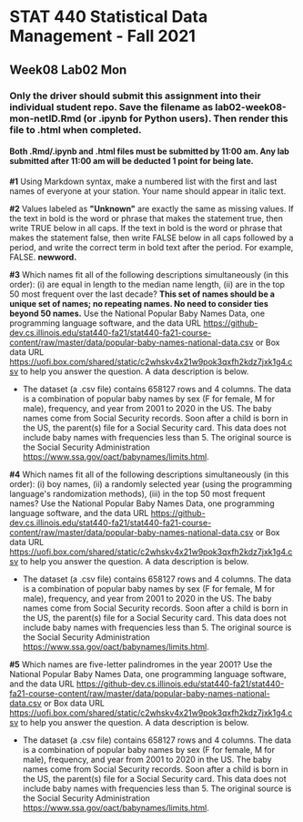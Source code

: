 # STAT 440 Statistical Data Management - Fall 2021
## Week08 Lab02 Mon
### Only the driver should submit this assignment into their individual student repo. Save the filename as lab02-week08-mon-netID.Rmd (or .ipynb for Python users). Then render this file to .html when completed. 
#### Both .Rmd/.ipynb and .html files must be submitted by 11:00 am. Any lab submitted after 11:00 am will be deducted 1 point for being late.

**#1** Using Markdown syntax, make a numbered list with the first and last names of everyone at your station. Your name should appear in italic text.

**#2** Values labeled as **"Unknown"** are exactly the same as missing values. If the text in bold is the word or phrase that makes the statement true, then write TRUE below in all caps. If the text in bold is the word or phrase that makes the statement false, then write FALSE below in all caps followed by a period, and write the correct term in bold text after the period. For example, FALSE. **newword.** 

**#3** Which names fit all of the following descriptions simultaneously (in this order): (i) are equal in length to the median name length, (ii) are in the top 50 most frequent over the last decade? **This set of names should be a unique set of names; no repeating names. No need to consider ties beyond 50 names.** Use the National Popular Baby Names Data, one programming language software, and the data URL https://github-dev.cs.illinois.edu/stat440-fa21/stat440-fa21-course-content/raw/master/data/popular-baby-names-national-data.csv or Box data URL https://uofi.box.com/shared/static/c2whskv4x21w9pok3qxfh2kdz7jxk1g4.csv to help you answer the question. A data description is below.

  - The dataset (a .csv file) contains 658127 rows and 4 columns. The data is a combination of popular baby names by sex (F for female, M for male), frequency, and year from 2001 to 2020 in the US. The baby names come from Social Security records. Soon after a child is born in the US, the parent(s) file for a Social Security card. This data does not include baby names with frequencies less than 5. The original source is the Social Security Administration https://www.ssa.gov/oact/babynames/limits.html.

**#4** Which names fit all of the following descriptions simultaneously (in this order): (i) boy names, (ii) a randomly selected year (using the programming language's randomization methods), (iii) in the top 50 most frequent names? Use the National Popular Baby Names Data, one programming language software, and the data URL https://github-dev.cs.illinois.edu/stat440-fa21/stat440-fa21-course-content/raw/master/data/popular-baby-names-national-data.csv or Box data URL https://uofi.box.com/shared/static/c2whskv4x21w9pok3qxfh2kdz7jxk1g4.csv to help you answer the question. A data description is below.

  - The dataset (a .csv file) contains 658127 rows and 4 columns. The data is a combination of popular baby names by sex (F for female, M for male), frequency, and year from 2001 to 2020 in the US. The baby names come from Social Security records. Soon after a child is born in the US, the parent(s) file for a Social Security card. This data does not include baby names with frequencies less than 5. The original source is the Social Security Administration https://www.ssa.gov/oact/babynames/limits.html.

**#5** Which names are five-letter palindromes in the year 2001? Use the National Popular Baby Names Data, one programming language software, and the data URL https://github-dev.cs.illinois.edu/stat440-fa21/stat440-fa21-course-content/raw/master/data/popular-baby-names-national-data.csv or Box data URL https://uofi.box.com/shared/static/c2whskv4x21w9pok3qxfh2kdz7jxk1g4.csv to help you answer the question. A data description is below.

  - The dataset (a .csv file) contains 658127 rows and 4 columns. The data is a combination of popular baby names by sex (F for female, M for male), frequency, and year from 2001 to 2020 in the US. The baby names come from Social Security records. Soon after a child is born in the US, the parent(s) file for a Social Security card. This data does not include baby names with frequencies less than 5. The original source is the Social Security Administration https://www.ssa.gov/oact/babynames/limits.html.
